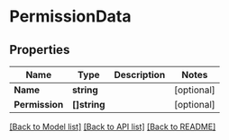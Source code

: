# PermissionData

## Properties
Name | Type | Description | Notes
------------ | ------------- | ------------- | -------------
**Name** | **string** |  | [optional] 
**Permission** | **[]string** |  | [optional] 

[[Back to Model list]](../README.md#documentation-for-models) [[Back to API list]](../README.md#documentation-for-api-endpoints) [[Back to README]](../README.md)


